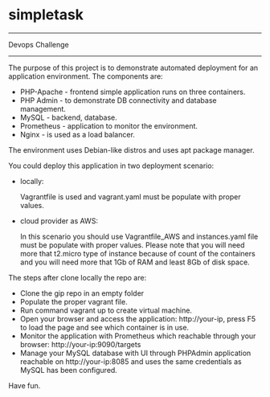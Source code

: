 # simpletask
----------------

Devops Challenge

----------------

The purpose of this project is to demonstrate automated deployment for an application environment. The components are:
- PHP-Apache - frontend simple application runs on three containers.
- PHP Admin - to demonstrate DB connectivity and database management.
- MySQL - backend, database.
- Prometheus - application to monitor the environment.
- Nginx - is used as a load balancer.

The environment uses Debian-like distros and uses apt package manager.


You could deploy this application in two deployment scenario:
- locally: 
    
     Vagrantfile is used and vagrant.yaml must be populate with proper values.
- cloud provider as AWS:
    
     In this scenario you should use Vagrantfile_AWS and instances.yaml file must be populate with proper values.
     Please note that you will need more that t2.micro type of instance because of count of the containers and you will need more that 1Gb of RAM and least 8Gb of disk space.


The steps after clone locally the repo are:
- Clone the gip repo in an empty folder
- Populate the proper vagrant file.
- Run command vagrant up to create virtual machine. 
- Open your browser and access the application: http://your-ip, press F5 to load the page and see which container is in use.
- Monitor the application with Prometheus which reachable through your browser: http://your-ip:9090/targets
- Manage your MySQL database with UI through PHPAdmin application reachable on http://your-ip:8085 and uses the same credentials as MySQL has been configured.


Have fun.
